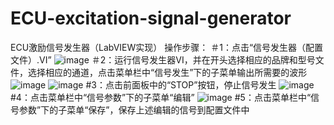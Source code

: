 # ECU-excitation-signal-generator
ECU激励信号发生器（LabVIEW实现）
操作步骤：
＃1：点击“信号发生器（配置文件）.VI”
![image](https://user-images.githubusercontent.com/82930610/115516841-19c62e80-a2b9-11eb-82f2-48defa9e67ca.png)
＃2：运行信号发生器VI，并在开头选择相应的品牌和型号文件，选择相应的通道，点击菜单栏中“信号发生”下的子菜单输出所需要的波形
![image](https://user-images.githubusercontent.com/82930610/115517089-5c880680-a2b9-11eb-86bd-3246e627f3c8.png)
![image](https://user-images.githubusercontent.com/82930610/115517153-6b6eb900-a2b9-11eb-85af-6beda8d53c33.png)
#3：点击前面板中的“STOP”按钮，停止信号发生
![image](https://user-images.githubusercontent.com/82930610/115517332-9d801b00-a2b9-11eb-838b-328117be73e0.png)
#4：点击菜单栏中“信号参数”下的子菜单“编辑”
![image](https://user-images.githubusercontent.com/82930610/115517489-c30d2480-a2b9-11eb-8cf6-5d7092619e2f.png)
#5：点击菜单栏中“信号参数”下的子菜单“保存”，保存上述编辑的信号到配置文件中
